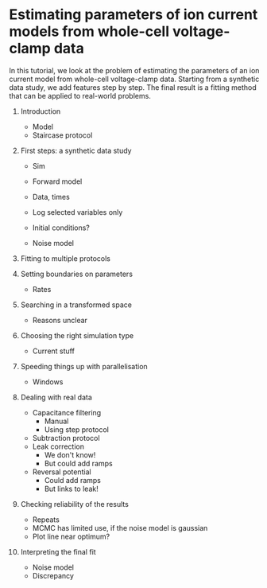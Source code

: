 # Estimating parameters of ion current models from whole-cell voltage-clamp data

In this tutorial, we look at the problem of estimating the parameters of an ion current model from whole-cell voltage-clamp data.
Starting from a synthetic data study, we add features step by step.
The final result is a fitting method that can be applied to real-world problems.

1. Introduction
    - Model
    - Staircase protocol
    

2. First steps: a synthetic data study
    - Sim
    - Forward model
    - Data, times
    - Log selected variables only

    - Initial conditions?
    - Noise model
    
    
2. Fitting to multiple protocols


2. Setting boundaries on parameters
    - Rates

3. Searching in a transformed space
    - Reasons unclear
    
4. Choosing the right simulation type
    - Current stuff

5. Speeding things up with parallelisation
    - Windows
    
6. Dealing with real data
    - Capacitance filtering
        - Manual
        - Using step protocol
    - Subtraction protocol
    - Leak correction
        - We don't know!
        - But could add ramps
    - Reversal potential
        - Could add ramps
        - But links to leak!

8. Checking reliability of the results
    - Repeats
    - MCMC has limited use, if the noise model is gaussian
    - Plot line near optimum?

9. Interpreting the final fit
    - Noise model
    - Discrepancy
    
